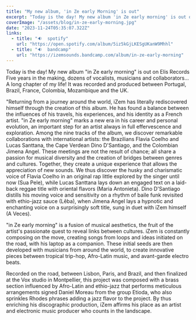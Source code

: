 ```yaml
---
title: "My new album, 'in Ze early Morning' is out"
excerpt: "Today is the day! My new album 'in Ze early morning' is out on Elis Records. Five years in the making, dozens of vocalists, musicians and collaborators... A long chapter of my life!"
coverImage: "/assets/blog/in-ze-early-morning.jpg"
date: "2023-11-24T05:35:07.322Z"
links:
  - title: "🔉  spotify"
    url: "https://open.spotify.com/album/5iz5kGjLKESgUKanW9Mhhl"
  - title: "🔉  bandcamp"
    url: "https://izemsounds.bandcamp.com/album/in-ze-early-morning"
---
```


Today is the day! My new album "in Ze early morning" is out on Elis Records
Five years in the making, dozens of vocalists, musicians and collaborators... A long chapter of my life!
It was recorded and produced between Portugal, Brazil, France, Colombia, Mozambique and the UK.

"Returning from a journey around the world, iZem has literally rediscovered himself through the creation of this album. He has found a balance between the influences of his travels, his experiences, and his identity as a French artist. "in Ze early morning" marks a new era in his career and personal evolution, an important step for an artist always in full effervescence and exploration. Among the nine tracks of the album, we discover remarkable collaborations with international artists: the Brazilians Flavia Coelho and Lucas Santtana, the Cape Verdean Dino D'Santiago, and the Colombian Jimena Angel. These meetings are not the result of chance; all share a passion for musical diversity and the creation of bridges between genres and cultures. Together, they create a unique experience that allows the appreciation of new sounds. We thus discover the husky and charismatic voice of Flavia Coelho in an original rap little explored by the singer until now (Sua Pele), while Lucas Santtana lays down an engaged text on a laid-back reggae title with oriental flavors (Maria Antonieta). Dino D'Santiago distills his moving voice and sensitivity on a rhythm of baile funk revisited with ethio-jazz sauce (Lêba), when Jimena Angel lays a hypnotic and enchanting voice on a surprisingly soft title, sung in duet with iZem himself (A Veces).

"in Ze early morning" is a fusion of musical aesthetics, the fruit of the artist's passionate quest to reveal links between cultures. iZem is constantly composing on the move, creating songs from loops and ideas initiated on the road, with his laptop as a companion. These initial seeds are then developed with musicians from around the world, to create innovative pieces between tropical trip-hop, Afro-Latin music, and avant-garde electro beats.

Recorded on the road, between Lisbon, Paris, and Brazil, and then finalized at the Vox studio in Montpellier, this project was composed with a brass section influenced by Afro-Latin and ethio-jazz that performs meticulous arrangements signed Daniel Moreau from the group Etioda, who also sprinkles Rhodes phrases adding a jazz flavor to the project. By thus enriching his discographic production, iZem affirms his place as an artist and electronic music producer who counts in the landscape.
